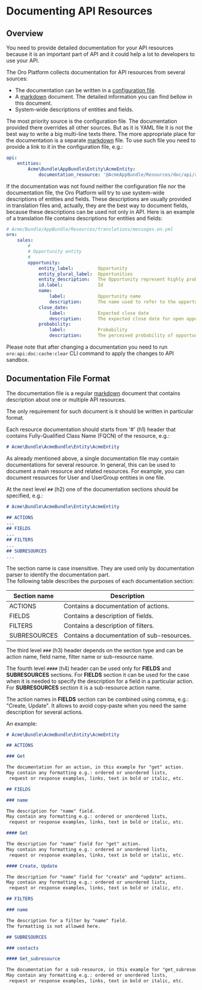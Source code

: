 Documenting API Resources
=========================

Overview
--------

You need to provide detailed documentation for your API resources because it is an important part of API and it could help a lot to developers to use your API.

The Oro Platform collects documentation for API resources from several sources:

* The documentation can be written in a [configuration file](./configuration.md).
* A [markdown](https://en.wikipedia.org/wiki/Markdown) document. The detailed information you can find bellow in this document.
* System-wide descriptions of entities and fields.

The most priority source is the configuration file. The documentation provided there overrides all other sources. But as it is YAML file it is not the best way to write a big multi-line texts there. The more appropriate place for the documentation is a separate [markdown](https://en.wikipedia.org/wiki/Markdown) file. To use such file you need to provide a link to it in the configuration file, e.g.:

```yaml
api:
    entities:
        Acme\Bundle\AppBundle\Entity\AcmeEntity:
            documentation_resource: '@AcmeAppBundle/Resources/doc/api/acme_entity.md'
```

If the documentation was not found neither the configuration file nor the documentation file, the Oro Platform will try to use system-wide descriptions of entities and fields. These descriptions are usually provided in translation files and, actually, they are the best way to document fields, because these descriptions can be used not only in API. Here is an example of a translation file contains descriptions for entities and fields:

```yaml
# Acme/Bundle/AppBundle/Resources/translations/messages.en.yml
oro:
    sales:
        #
        # Opportunity entity
        #
        opportunity:
            entity_label:         Opportunity
            entity_plural_label:  Opportunities
            entity_description:   The Opportunity represent highly probable potential or actual sales to a new or established customer
            id.label:             Id
            name:
                label:            Opportunity name
                description:      The name used to refer to the opportunity in the system.
            close_date:
                label:            Expected close date
                description:      The expected close date for open opportunity, and actual close date for the closed one
            probability:
                label:            Probability
                description:      The perceived probability of opportunity being successfully closed
```

Please note that after changing a documentation you need to run `oro:api:doc:cache:clear` CLI command to apply the changes to API sandbox.

Documentation File Format
-------------------------

The documentation file is a regular [markdown](https://en.wikipedia.org/wiki/Markdown) document that contains description about one or multiple API resources.

The only requirement for such document is it should be written in particular format.

Each resource documentation should starts from '#' (h1) header that contains Fully-Qualified Class Name (FQCN) of the resource, e.g.:

```markdown
# Acme\Bundle\AcmeBundle\Entity\AcmeEntity
```

As already mentioned above, a single documentation file may contain documentations for several resource. In general, this can be used to document a main resource and related resources. For example, you can document resources for User and UserGroup entities in one file.

At the next level `##` (h2) one of the documentation sections should be specified, e.g.:

```markdown
# Acme\Bundle\AcmeBundle\Entity\AcmeEntity

## ACTIONS
...
## FIELDS
...
## FILTERS
...
## SUBRESOURCES
...
```

The section name is case insensitive. They are used only by documentation parser to identify the documentation part.  
The following table describes the purposes of each documentation section:

| Section name | Description |
| --- | --- |
| ACTIONS | Contains a documentation of actions. |
| FIELDS | Contains a description of fields. |
| FILTERS | Contains a description of filters. |
| SUBRESOURCES | Contains a documentation of sub-resources. |

The third level `###` (h3) header depends on the section type and can be action name, field name, filter name or sub-resource name.

The fourth level `####` (h4) header can be used only for **FIELDS** and **SUBRESOURCES** sections.
For **FIELDS** section it can be used for the case when it is needed to specify the description for a field in a particular action. For **SUBRESOURCES** section it is a sub-resource action name.

The action names in **FIELDS** section can be combined using comma, e.g.: "Create, Update". It allows to avoid copy-paste when you need the same description for several actions.

An example:

```markdown
# Acme\Bundle\AcmeBundle\Entity\AcmeEntity

## ACTIONS

### Get

The documentation for an action, in this example for "get" action.
May contain any formatting e.g.: ordered or unordered lists,
 request or response examples, links, text in bold or italic, etc.

## FIELDS

### name

The description for "name" field.
May contain any formatting e.g.: ordered or unordered lists,
 request or response examples, links, text in bold or italic, etc.

#### Get

The description for "name" field for "get" action.
May contain any formatting e.g.: ordered or unordered lists,
 request or response examples, links, text in bold or italic, etc.

#### Create, Update

The description for "name" field for "create" and "update" actions.
May contain any formatting e.g.: ordered or unordered lists,
 request or response examples, links, text in bold or italic, etc.

## FILTERS

### name

The description for a filter by "name" field.
The formatting is not allowed here.

## SUBRESOURCES

### contacts

#### Get_subresource

The documentation for a sub-resource, in this example for "get_subresource" action for "contacts" sub-resource.
May contain any formatting e.g.: ordered or unordered lists,
 request or response examples, links, text in bold or italic, etc.
```
